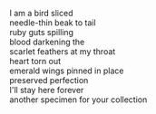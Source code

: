 <!--
.. title: Taxidermy
.. slug: taxidermy
.. date: 2024-10-01 19:47:44 UTC-04:00
.. tags: hummingbird,when you feel completely out of control like everyone sees straight through you
.. category: poetry
.. link: 
.. description: 
.. type: text
-->

I am a bird sliced    
needle-thin beak to tail    
ruby guts spilling    
blood darkening the     
scarlet feathers at my throat    
heart torn out     
emerald wings pinned in place    
preserved perfection    
I'll stay here forever    
another specimen for your collection    
